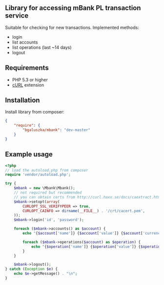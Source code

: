 Library for accessing mBank PL transaction service
--------------------------------------------------

Suitable for checking for new transactions. Implemented methods:

* login
* list accounts
* list operations (last ~14 days)
* logout

Requirements
------------

* PHP 5.3 or higher
* [cURL](http://www.php.net/manual/book.curl.php) extension

Installation
------------

Install library from composer:

```json
{
    "require": {
        "bgaluszka/mbank": "dev-master"
    }
}
```

Example usage
-------------

```php
<?php
// load the autoload.php from composer
require 'vendor/autoload.php';

try {
    $mbank = new \Mbank\Mbank();
    // not required but recommended
    // you can obtain certs from http://curl.haxx.se/docs/caextract.html
    $mbank->setopt(array(
        CURLOPT_SSL_VERIFYPEER => true,
        CURLOPT_CAINFO => dirname(__FILE__) . '/crt/cacert.pem',
    ));
    $mbank->login('id', 'password');

    foreach ($mbank->accounts() as $account) {
        echo "{$account['name']} {$account['value']} {$account['currency']}\n";

        foreach ($mbank->operations($account) as $operation) {
            echo "{$operation['name']} {$operation['value']} {$operation['currency']}\n";
        }
    }

    $mbank->logout();
} catch (Exception $e) {
    echo $e->getMessage() . "\n";
}
```
